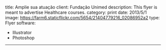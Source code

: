 title: Amplie sua atuação
client: Fundação Unimed
description: This flyer is meant to advertise Healthcare courses.
category: print
date: 2013/5/1
image: https://farm6.staticflickr.com/5654/21404779216_02086952a2
type: Flyer
software:
- Illustrator
- Photoshop
---
